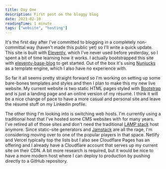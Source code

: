 ```yaml
---
title: Day One
description: First post on the bloggy blog
date: 2021-02-10
readingTime: 1 minute
tags: ["website", "hosting"]
---
```


It's the first day after I've committed to blogging in a completely non-committal way (haven't made this public yet) so I'll write a quick update. This site is built with [Eleventy](https://www.11ty.dev/), which I've never used before yesterday, so I spent a bit of time learning how it works. I actually bootstrapped this site with [eleventy-base-blog](https://github.com/11ty/eleventy-base-blog) to get started. Out of the box it's using [Nunjucks](https://mozilla.github.io/nunjucks/) as a template engine, which I also have no experience with.

So far it all seems pretty straight forward so I'm working on setting up some bare-bones templates and styles and then I plan to make this my new live website. My current website is two static HTML pages styled with [Bootstrap](https://getbootstrap.com/) and is just a landing page and an online version of my résumé. I think it will be a nice change of pace to have a more casual and personal site and leave the résumé stuff on my Linkedin profile.

The other thing I'm looking into is switching web hosts. I'm currently using a traditional host that I've hosted some CMS websites with for many years. I've retired all of those sites and don't need the traditional [LAMP stack](<https://en.wikipedia.org/wiki/LAMP_(software_bundle)>) host anymore. Since static-site generators and [Jamstack](https://jamstack.org/what-is-jamstack/) are all the rage, I'm considering moving over to one of the popular players in that space. Netlify and Vercel typically top the lists but I also see Cloudflare Pages has an offering and I already have a Cloudflare account that serves up my current site on their CDN. A bit more research is required, but it would be nice to have a more modern host where I can deploy to production by pushing directly to a GitHub repository.

